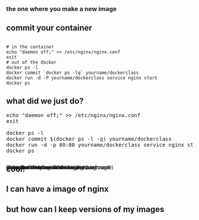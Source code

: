 <section>
<h3>the one where you make a new image</h3>
</section>

<section>
<h2>commit your container</h2>

<pre><code data-trim contenteditable>
# in the container
echo "daemon off;" >> /etc/nginx/nginx.conf
exit
# out of the docker
docker ps -l
docker commit `docker ps -lq` yourname/dockerclass
docker run -d -P yourname/dockerclass service nginx start
docker ps
</code></pre>
</section>

<section>
<h2>what did we just do?</h2>

<pre>
<span data-fragment-index=1 class="fragment highlight-current-green">echo "daemon off;" >> /etc/nginx/nginx.conf</span>
<span data-fragment-index=2 class="fragment highlight-current-green">exit</span>

<span data-fragment-index=3 class="fragment highlight-current-green">docker ps -l</span>
<span data-fragment-index=5 class="fragment highlight-current-green">docker commit</span> $(docker ps -l <span data-fragment-index=4 class="fragment highlight-current-green">-q</span>) yourname/dockerclass
<span data-fragment-index=7 class="fragment highlight-current-green">docker run <span data-fragment-index=8 class="fragment highlight-current-green">-d</span> -p 80:80 yourname/dockerclass service nginx start</span>
docker ps
</pre>

<div style='position: absolute;'>
<p class="fragment fade-in-then-out" data-fragment-index=1>
make sure that nginx runs in the forground
</p>
</div>
 
<div style='position: absolute;'>
<p class="fragment fade-in-then-out" data-fragment-index=2>
get out of thse container
</p>
</div>

<div style='position: absolute;'>
<p class="fragment fade-in-then-out" data-fragment-index=3>
show the latest created contaier
</p>
</div>

<div style='position: absolute;'>
<p class="fragment fade-in-then-out" data-fragment-index=4>
only print the sha of the image (quiet mode)
</p>
</div>

<div style='position: absolute;'>
<p class="fragment fade-in-then-out" data-fragment-index=5>
commit an continer to make it into a image
</p>
</div>

<div style='position: absolute;'>
<p class="fragment fade-in-then-out" data-fragment-index=7>
run your newly created images
</p>
</div>

<div style='position: absolute;'>
<p class="fragment fade-in-then-out" data-fragment-index=8>
Start the container in the background
</p>
</div>
</section>

<section>
<h2>cool!</h2>
<h2 class="fragment">I can have a image of nginx</h2>
<h2 class="fragment">but how can I keep versions of my images</h2>
</section>

